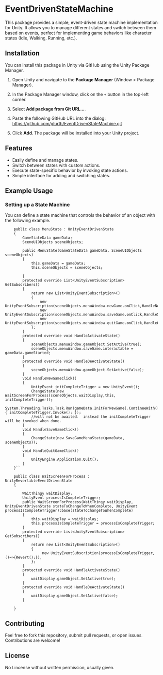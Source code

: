 # EventDrivenStateMachine

This package provides a simple, event-driven state machine implementation for Unity. It allows you to manage different states and switch between them based on events, perfect for implementing game behaviors like character states (Idle, Walking, Running, etc.).

## Installation

You can install this package in Unity via GitHub using the Unity Package Manager.

1. Open Unity and navigate to the **Package Manager** (Window > Package Manager).
2. In the Package Manager window, click on the `+` button in the top-left corner.
3. Select **Add package from Git URL...**.
4. Paste the following GitHub URL into the dialog:
   https://github.com/glurth/EventDrivenStateMachine.git

5. Click **Add**. The package will be installed into your Unity project.

## Features

- Easily define and manage states.
- Switch between states with custom actions.
- Execute state-specific behavior by invoking state actions.
- Simple interface for adding and switching states.

## Example Usage

### Setting up a State Machine

You can define a state machine that controls the behavior of an object with the following example.

```
    public class MenuState : UnityEventDrivenState
    {
        GameStateData gameData;
        SceneUIObjects sceneObjects;

        public MenuState(GameStateData gameData, SceneUIObjects sceneObjects)
        {
            this.gameData = gameData;
            this.sceneObjects = sceneObjects;

        }
        protected override List<UnityEventSubscription> GetSubscribers()
        {
            return new List<UnityEventSubscription>()
            {
                new UnityEventSubscription(sceneObjects.menuWindow.newGame.onClick,HandleNewGameClick),
                new UnityEventSubscription(sceneObjects.menuWindow.saveGame.onClick,HandleSaveGameClick),
                new UnityEventSubscription(sceneObjects.menuWindow.quitGame.onClick,HandleQuitGameClick),
            };
        }
        protected override void HandleActivateState() 
        {
            sceneObjects.menuWindow.gameObject.SetActive(true);
            sceneObjects.menuWindow.saveGame.interactable = gameData.gameStarted;
        }
        protected override void HandleDeActivateState() 
        {
            sceneObjects.menuWindow.gameObject.SetActive(false);
        }
        void HandleNewGameClick()
        {
            UnityEvent initCompleteTrigger = new UnityEvent();
            ChangeState(new WaitScreenForProcess(sceneObjects.waitDisplay,this, initCompleteTrigger));
            System.Threading.Tasks.Task.Run(gameData.InitForNewGame).ContinueWith((o)=> { initCompleteTrigger.Invoke(); });
            //will not be awaited.  instead the initCompleteTrigger will be invoked when done.
        }
        void HandleSaveGameClick()
        {
            ChangeState(new SaveGameMenuState(gameData, sceneObjects));
        }
        void HandleQuitGameClick()
        {
            UnityEngine.Application.Quit();
        }
    }``

    public class WaitScreenForProcess : UnityRevertibleEventDrivenState
    {

        WaitThingy waitDisplay;
        UnityEvent processIsCompleteTrigger;
        public WaitScreenForProcess(WaitThingy waitDisplay, UnityEventDrivenState stateToChangeToWhenComplete, UnityEvent processIsCompleteTrigger):base(stateToChangeToWhenComplete)
        {
            this.waitDisplay = waitDisplay;
            this.processIsCompleteTrigger = processIsCompleteTrigger;
        }
        protected override List<UnityEventSubscription> GetSubscribers()
        {
            return new List<UnityEventSubscription>()
            {
                 new UnityEventSubscription(processIsCompleteTrigger,()=>{Revert();}),
            };
        }
        protected override void HandleActivateState()
        {
            waitDisplay.gameObject.SetActive(true);
        }
        protected override void HandleDeActivateState()
        {
            waitDisplay.gameObject.SetActive(false);
        }

    }
```

## Contributing

Feel free to fork this repository, submit pull requests, or open issues. Contributions are welcome!

## License

No Lincense without written permission, usually given.
